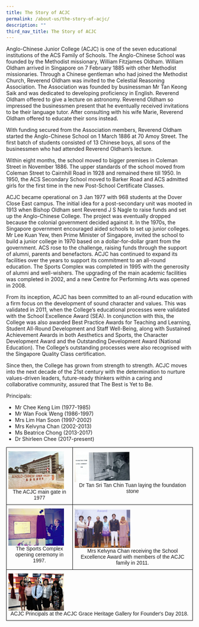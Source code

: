 ```yaml
---
title: The Story of ACJC
permalink: /about-us/the-story-of-acjc/
description: ""
third_nav_title: The Story of ACJC
---
```

Anglo-Chinese Junior College (ACJC) is one of the seven educational institutions of the ACS Family of Schools. The Anglo-Chinese School was founded by the Methodist missionary, William Fitzjames Oldham. William Oldham arrived in Singapore on 7 February 1885 with other Methodist missionaries. Through a Chinese gentleman who had joined the Methodist Church, Reverend Oldham was invited to the Celestial Reasoning Association. The Association was founded by businessman Mr Tan Keong Saik and was dedicated to developing proficiency in English. Reverend Oldham offered to give a lecture on astronomy. Reverend Oldham so impressed the businessmen present that he eventually received invitations to be their language tutor. After consulting with his wife Marie, Reverend Oldham offered to educate their sons instead.

  

With funding secured from the Association members, Reverend Oldham started the Anglo-Chinese School on 1 March 1886 at 70 Amoy Street. The first batch of students consisted of 13 Chinese boys, all sons of the businessmen who had attended Reverend Oldham’s lecture.

  

Within eight months, the school moved to bigger premises in Coleman Street in November 1886. The upper standards of the school moved from Coleman Street to Cairnhill Road in 1928 and remained there till 1950. In 1950, the ACS Secondary School moved to Barker Road and ACS admitted girls for the first time in the new Post-School Certificate Classes.

  

ACJC became operational on 3 Jan 1977 with 968 students at the Dover Close East campus. The initial idea for a post-secondary unit was mooted in 1913 when Bishop Oldham sent Reverend J S Nagle to raise funds and set up the Anglo-Chinese College. The project was eventually dropped because the colonial government decided against it. In the 1970s, the Singapore government encouraged aided schools to set up junior colleges. Mr Lee Kuan Yew, then Prime Minister of Singapore, invited the school to build a junior college in 1970 based on a dollar-for-dollar grant from the government. ACS rose to the challenge, raising funds through the support of alumni, parents and benefactors. ACJC has continued to expand its facilities over the years to support its commitment to an all-round education. The Sports Complex was completed in 1995 with the generosity of alumni and well-wishers. The upgrading of the main academic facilities was completed in 2002, and a new Centre for Performing Arts was opened in 2008.

From its inception, ACJC has been committed to an all-round education with a firm focus on the development of sound character and values. This was validated in 2011, when the College’s educational processes were validated with the School Excellence Award (SEA). In conjunction with this, the College was also awarded Best Practice Awards for Teaching and Learning, Student All-Round Development and Staff Well-Being, along with Sustained Achievement Awards in both Aesthetics and Sports, the Character Development Award and the Outstanding Development Award (National Education). The College’s outstanding processes were also recognised with the Singapore Quality Class certification.

  

Since then, the College has grown from strength to strength. ACJC moves into the next decade of the 21st century with the determination to nurture values-driven leaders, future-ready thinkers within a caring and collaborative community, assured that The Best is Yet to Be.


Principals:
*   Mr Chee Keng Lim (1977-1985)
*   Mr Wan Fook Weng (1986-1997)
*   Mrs Lim Han Soon (1997-2002)
*   Mrs Kelvyna Chan (2002-2013)
*   Ms Beatrice Chong (2013-2017)
*   Dr Shirleen Chee (2017-present)

		
<style type="text/css">
.tg  {border-collapse:collapse;border-spacing:0;}
.tg td{border-color:black;border-style:solid;border-width:1px;font-family:Arial, sans-serif;font-size:14px;
  overflow:hidden;padding:10px 5px;word-break:normal;}
.tg th{border-color:black;border-style:solid;border-width:1px;font-family:Arial, sans-serif;font-size:14px;
  font-weight:normal;overflow:hidden;padding:10px 5px;word-break:normal;}
.tg .tg-0lax{text-align:left;vertical-align:top}
</style>
<table class="tg">
<thead>
  <tr>
    <th class="tg-0lax"><img align="center" style="width:150px" src="/images/The%20ACJC%20main%20gate%20in%201977.jpeg"><figcaption style="text-align:center;">The ACJC main gate in 1977</figcaption></th>
    <th class="tg-0lax"><img align="center" style="width:150px" src="/images/Dr%20Tan%20Sri%20Tan%20Chin%20Tuan%20laying%20the%20foundation%20stone.jpeg"><figcaption style="text-align:center;">Dr Tan Sri Tan Chin Tuan laying the foundation stone</figcaption></th>
  </tr>
</thead>
<tbody>
  <tr>
    <td class="tg-0lax"><img align="center" style="width:150px" src="/images/the%20sports%20complex%20opening%20ceremony%20in%201997.jpeg"><figcaption style="text-align:center;">The Sports Complex opening ceremony in 1997.</figcaption></td>
    <td class="tg-0lax"><img align="center" style="width:150px" src="/images/mrs%20kelvyna%20chan%20receiving%20the%20school%20excellence%20award%20with%20members%20of%20the%20acjc%20family%20in%202011.png"><figcaption style="text-align:center;">Mrs Kelvyna Chan receiving the School Excellence Award with members of the ACJC family in 2011.</figcaption></td>
  </tr>
  <tr>
    <td colspan="2" class="tg-0lax"><img align="center" style="width:150px" src="/images/acjc%20principals%20at%20the%20acjc%20grace%20heritage%20gallery%20for%20founder_s%20day%202018.jpeg"><figcaption style="text-align:center;">ACJC Principals at the ACJC Grace Heritage Gallery for Founder's Day 2018.</figcaption></td>
  </tr>
</tbody>
</table>